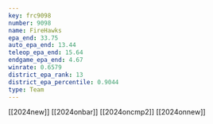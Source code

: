 ```yaml
---
key: frc9098
number: 9098
name: FireHawks
epa_end: 33.75
auto_epa_end: 13.44
teleop_epa_end: 15.64
endgame_epa_end: 4.67
winrate: 0.6579
district_epa_rank: 13
district_epa_percentile: 0.9044
type: Team
---
```

[[2024new]]
[[2024onbar]]
[[2024oncmp2]]
[[2024onnew]]
